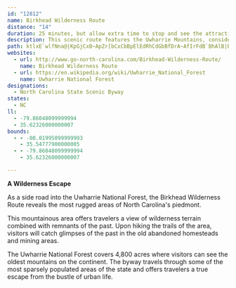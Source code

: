 ```yaml
---
id: "12812"
name: Birkhead Wilderness Route
distance: "14"
duration: 25 minutes, but allow extra time to stop and see the attractions.
description: This scenic route features the Uwharrie Mountains, considered by some experts to be the oldest mountains in the North American continent.
path: ktlxE`wlfNna@|KpGjCxB~ApZr[bCxCbBpElEdRhCdGbBfDrA~AfIrFdB`BhAlB|BfGbCvDrAlAlK`GlBxAnKhOxBdCrCtAnMdCbDvArBtBrJ`NxAtAfBbAxCdAdM`Bbd@`HdClB`E~IrAlBzC`CjCp@v[zD|Af@xAnAbKjQvAdB|BtAhJ|CrBfBrA~C|@`Gt@rCbA~Bx@z@fK~GbFfC~PnDvAd@l\tTbA~@pExFbAfArKfIvAzA~BpE\~At@`Gj@tAfFjJn@fCFnCIjB_@rAsBpEYhAKlBTpCjA`EVdB?rCY~BcAxBwDtEkN`MeB~B}BbEwAdDe@lB[rBwCh\]lBa@lAcCjEgGxFsErCcBlBkD|FkBhBi@RaDLeDd@gBjAk@`A]xBo@zK[`JZdBh@rAhAxArCtCbBxBbAdDN~A@rAGfAmBbJg@|C@hUCxBU`CoNnt@m@lAkAjAqAf@oPp@oDt@eR`MsAlAgBlCo@jBcBnJ_BjF}ElJoPpZmBzCsBdCgNpM}Ub]o@xAo@xBeEbVeBbGeIxKuAjC_@rAOhBJdHKfBsElTw@nFBpY
websites:
  - url: http://www.go-north-carolina.com/Birkhead-Wilderness-Route/
    name: Birkhead Wilderness Route
  - url: https://en.wikipedia.org/wiki/Uwharrie_National_Forest
    name: Uwharrie National Forest
designations:
  - North Carolina State Scenic Byway
states:
  - NC
ll:
  - -79.86048099999994
  - 35.62326000000007
bounds:
  - - -80.01995099999993
    - 35.54777900000005
  - - -79.86048099999994
    - 35.62326000000007

---
```


__A Wilderness Escape__

As a side road into the Uwharrie National Forest, the Birkhead Wilderness Route reveals the most rugged areas of North Carolina's piedmont.

This mountainous area offers travelers a view of wilderness terrain combined with remnants of the past. Upon hiking the trails of the area, visitors will catch glimpses of the past in the old abandoned homesteads and mining areas.

The Uwharrie National Forest covers 4,800 acres where visitors can see the oldest mountains on the continent. The byway travels through some of the most sparsely populated areas of the state and offers travelers a true escape from the bustle of urban life.
